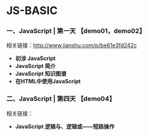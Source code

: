 JS-BASIC
========

### 一、JavaScript | 第一天 【demo01，demo02】
 相关链接：http://www.jianshu.com/p/be61e3fd242c
 
 - **初涉 JavaScript**
 - **JavaScript 简介**
 - **JavaScript 知识图谱**
 - **在HTML中使用JavaScript**

### 二、JavaScript | 第四天 【demo04】
 相关链接：

 - **JavaScript 逻辑与、逻辑或——短路操作**
